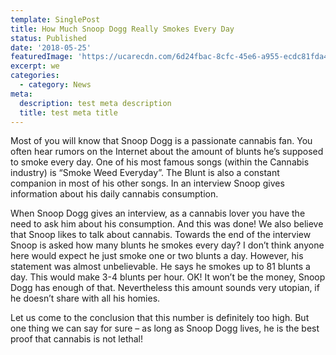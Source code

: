 ```yaml
---
template: SinglePost
title: How Much Snoop Dogg Really Smokes Every Day
status: Published
date: '2018-05-25'
featuredImage: 'https://ucarecdn.com/6d24fbac-8cfc-45e6-a955-ecdc81fda46d/'
excerpt: we
categories:
  - category: News
meta:
  description: test meta description
  title: test meta title
---
```

Most of you will know that Snoop Dogg is a passionate cannabis fan. You often hear rumors on the Internet about the amount of blunts he’s supposed to smoke every day. One of his most famous songs (within the Cannabis industry) is “Smoke Weed Everyday”. The Blunt is also a constant companion in most of his other songs. In an interview Snoop gives information about his daily cannabis consumption.

When Snoop Dogg gives an interview, as a cannabis lover you have the need to ask him about his consumption. And this was done! We also believe that Snoop likes to talk about cannabis. Towards the end of the interview Snoop is asked how many blunts he smokes every day? I don’t think anyone here would expect he just smoke one or two blunts a day. However, his statement was almost unbelievable. He says he smokes up to 81 blunts a day. This would make 3-4 blunts per hour. OK! It won’t be the money, Snoop Dogg has enough of that. Nevertheless this amount sounds very utopian, if he doesn’t share with all his homies.

Let us come to the conclusion that this number is definitely too high. But one thing we can say for sure – as long as Snoop Dogg lives, he is the best proof that cannabis is not lethal!
